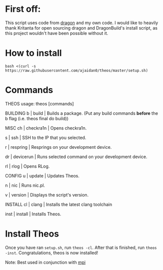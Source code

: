 # First off:

This script uses code from [dragon](https://github.com/DragonBuild/Installer) and my own code. I would like to heavily thank Kritanta for open sourcing dragon and DragonBuild's install script, as this project wouldn't have been possible without it.

# How to install

```bash <(curl -s https://raw.githubusercontent.com/ajaidan0/theos/master/setup.sh)```

# Commands

THEOS
usage: theos [commands]

BUILDING
b | build | Builds a package. (Put any build commands **before** the b flag (i.e. theos final do build))

MISC
ch | checkra1n | Opens checkra1n.

s | ssh | SSH to the IP that you selected.

r | respring | Resprings on your development device.

dr | devicerun | Runs selected command on your development device.

rl | rlog | Opens RLog.

CONFIG
u | update | Updates Theos.

n | nic | Runs nic.pl.

v | version | Displays the script's version.

INSTALL
cl | clang | Installs the latest clang toolchain

inst | install | Installs Theos.

# Install Theos

Once you have ran ```setup.sh```, run ```theos -cl```. After that is finished, run ```theos -inst```. Congratulations, theos is now installed!

Note: Best used in conjunction with [mpi](https://github.com/samoht9277/mpi)
